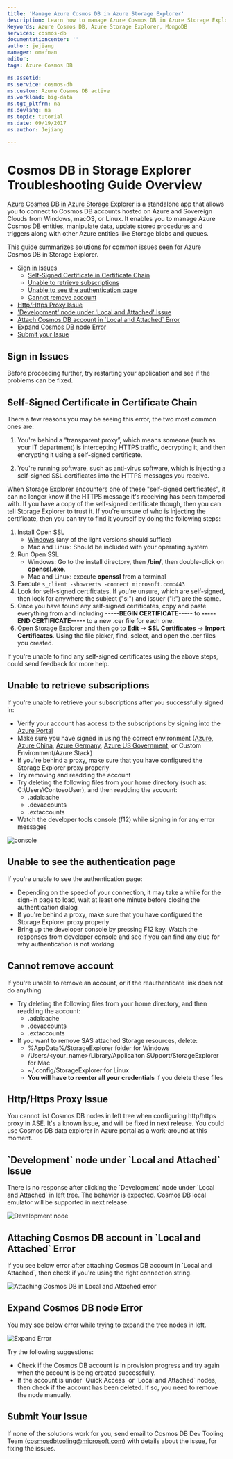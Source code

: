 ```yaml
---
title: 'Manage Azure Cosmos DB in Azure Storage Explorer'
description: Learn how to manage Azure Cosmos DB in Azure Storage Explorer.
Keywords: Azure Cosmos DB, Azure Storage Explorer, MongoDB
services: cosmos-db
documentationcenter: ''
author: jejiang 
manager: omafnan
editor: 
tags: Azure Cosmos DB

ms.assetid: 
ms.service: cosmos-db
ms.custom: Azure Cosmos DB active
ms.workload: big-data
ms.tgt_pltfrm: na
ms.devlang: na
ms.topic: tutorial
ms.date: 09/19/2017
ms.author: Jejiang 

---
```



# Cosmos DB in Storage Explorer Troubleshooting Guide Overview

[Azure Cosmos DB in Azure Storage Explorer](https://docs.microsoft.com/en-us/azure/cosmos-db/storage-explorer) is a standalone app that allows you to connect to Cosmos DB accounts hosted on Azure and Sovereign Clouds from Windows, macOS, or Linux. It enables you to manage Azure Cosmos DB entities, manipulate data, update stored procedures and triggers along with other Azure entities like Storage blobs and queues.

This guide summarizes solutions for common issues seen for Azure Cosmos DB in Storage Explorer.

- [Sign in Issues](#Sign-in-Issues)
  - [Self-Signed Certificate in Certificate Chain](#Self-Signed-Certificate-in-Certificate-Chain)
  - [Unable to retrieve subscriptions](#Unable-to-retrieve-subscriptions)
  - [Unable to see the authentication page](#Unable-to-see-the-authentication-page)
  - [Cannot remove account](#Cannot-remove-account)
- [Http/Https Proxy Issue](#Http/Https-Proxy-Issue)
- ['Development' node under 'Local and Attached' Issue](#\`Development\`-node-under-\`Local-and-Attached\`-Issue)
- [Attach Cosmos DB account in \`Local and Attached\` Error](#Attaching-Cosmos-DB-account-in-\`Local-and-Attached\`-Error)
- [Expand Cosmos DB node Error](#Expand-Cosmos-DB-node-Error)
- [Submit your Issue](#Submit-Your-Issue)

<h2 id="Sign-in-Issues">Sign in Issues</h2>

Before proceeding further, try restarting your application and see if the problems can be fixed.

## Self-Signed Certificate in Certificate Chain

There a few reasons you may be seeing this error, the two most common ones are:

1. You're behind a “transparent proxy”, which means someone (such as your IT department) is intercepting HTTPS traffic, decrypting it, and then encrypting it using a self-signed certificate.

2. You're running software, such as anti-virus software, which is injecting a self-signed SSL certificates into the HTTPS messages you receive.

When Storage Explorer encounters one of these "self-signed certificates", it can no longer know if the HTTPS message it's receiving has been tampered with. If you have a copy of the self-signed certificate though, then you can tell Storage Explorer to trust it. If you're unsure of who is injecting the certificate, then you can try to find it yourself by doing the following steps:

1. Install Open SSL
     - [Windows](https://slproweb.com/products/Win32OpenSSL.html) (any of the light versions should suffice)
     - Mac and Linux: Should be included with your operating system
2. Run Open SSL
    - Windows: Go to the install directory, then **/bin/**, then double-click on **openssl.exe**.
    - Mac and Linux: execute **openssl** from a terminal
3. Execute `s_client -showcerts -connect microsoft.com:443`
4. Look for self-signed certificates. If you're unsure, which are self-signed, then look for anywhere the subject ("s:") and issuer ("i:") are the same.
5.	Once you have found any self-signed certificates, copy and paste everything from and including **-----BEGIN CERTIFICATE-----** to **-----END CERTIFICATE-----** to a new .cer file for each one.
6.	Open Storage Explorer and then go to **Edit** -> **SSL Certificates** -> **Import Certificates**. Using the file picker, find, select, and open the .cer files you created.

If you're unable to find any self-signed certificates using the above steps, could send feedback for more help.

## Unable to retrieve subscriptions

If you're unable to retrieve your subscriptions after you successfully signed in:

- Verify your account has access to the subscriptions by signing into the [Azure Portal](http://portal.azure.com/)
- Make sure you have signed in using the correct environment ([Azure](http://portal.azure.com/), [Azure China](https://portal.azure.cn/), [Azure Germany](https://portal.microsoftazure.de/), [Azure US Government](http://portal.azure.us/), or Custom Environment/Azure Stack)
- If you're behind a proxy, make sure that you have configured the Storage Explorer proxy properly
- Try removing and readding the account
- Try deleting the following files from your home directory (such as: C:\Users\ContosoUser), and then readding the account:
  - .adalcache
  - .devaccounts
  - .extaccounts
- Watch the developer tools console (f12) while signing in for any error messages

![console](./media/troubleshoot-cosmosdb-in-storage-explorer/console.png)

## Unable to see the authentication page

If you're unable to see the authentication page:

- Depending on the speed of your connection, it may take a while for the sign-in page to load, wait at least one minute before closing the authentication dialog
- If you're behind a proxy, make sure that you have configured the Storage Explorer proxy properly
- Bring up the developer console by pressing F12 key. Watch the responses from developer console and see if you can find any clue for why authentication is not working

## Cannot remove account

If you're unable to remove an account, or if the reauthenticate link does not do anything

- Try deleting the following files from your home directory, and then readding the account:
  - .adalcache
  - .devaccounts
  - .extaccounts
- If you want to remove SAS attached Storage resources, delete:
  - %AppData%/StorageExplorer folder for Windows
  - /Users/<your_name>/Library/Applicaiton SUpport/StorageExplorer for Mac
  - ~/.config/StorageExplorer for Linux
  - **You will have to reenter all your credentials** if you delete these files


## Http/Https Proxy Issue

You cannot list Cosmos DB nodes in left tree when configuring http/https proxy in ASE. It's a known issue, and will be fixed in next release. You could use Cosmos DB data explorer in Azure portal as a work-around at this moment. 

## \`Development\` node under \`Local and Attached\` Issue

There is no response after clicking the \`Development\` node under \`Local and Attached\` in left tree.  The behavior is expected. Cosmos DB local emulator will be supported in next release.

![Development node](./media/troubleshoot-cosmosdb-in-storage-explorer/development.png)

## Attaching Cosmos DB account in \`Local and Attached\` Error

If you see below error after attaching Cosmos DB account in \`Local and Attached\`, then check if you're using the right connection string.

![Attaching Cosmos DB in Local and Attached error](./media/troubleshoot-cosmosdb-in-storage-explorer/attached-error.png)

## Expand Cosmos DB node Error

You may see below error while trying to expand the tree nodes in left. 

![Expand Error](./media/troubleshoot-cosmosdb-in-storage-explorer/expand-error.png)

Try the following suggestions:

- Check if the Cosmos DB account is in provision progress and try again when the account is being created successfully.
- If the account is under \`Quick Access\` or \`Local and Attached\` nodes, then check if the account has been deleted. If so, you need to remove the node manually.

## Submit Your Issue 

If none of the solutions work for you, send email to Cosmos DB Dev Tooling Team ([cosmosdbtooling@microsoft.com](mailto:cosmosdbtooling@microsoft.com)) with details about the issue, for fixing the issues.
